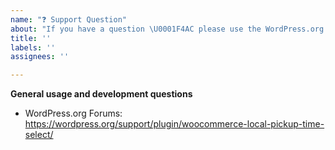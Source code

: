 ```yaml
---
name: "❓ Support Question"
about: "If you have a question \U0001F4AC please use the WordPress.org [Support forum](https://wordpress.org/support/plugin/woocommerce-local-pickup-time-select/)."
title: ''
labels: ''
assignees: ''

---
```


**General usage and development questions**
- WordPress.org Forums: https://wordpress.org/support/plugin/woocommerce-local-pickup-time-select/
